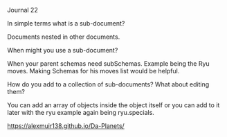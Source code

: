 Journal 22

In simple terms what is a sub-document?

Documents nested in other documents.

When might you use a sub-document?

When your parent schemas need subSchemas. Example being the Ryu moves. Making Schemas for his moves list would be helpful.

How do you add to a collection of sub-documents? What about editing them?

You can add an array of objects inside the object itself or you can add to it later with the ryu example again being ryu.specials.

https://alexmuir138.github.io/Da-Planets/